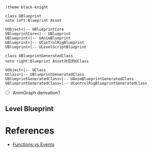 ```puml
!theme black-knight

class UBlueprint
note left:Blueprint Asset

UObject<|-- UBlueprintCore
UBlueprintCore<|-- UBlueprint
UBlueprint<|-- UAnimBlueprint
UBlueprint<|-- UControlRigBlueprint
UBlueprint<|-- ULevelScriptBlueprint

class UBlueprintGeneratedClass
note right:Blueprint Asset对应的UClass

UObject<|-- UClass
UClass<|-- UBlueprintGeneratedClass
UBlueprintGeneratedClass<|-- UAnimBlueprintGeneratedClass
UBlueprintGeneratedClass<|-- UControlRigBlueprintGeneratedClass

```
* [ ] AnimGraph derivation?
## Level Blueprint

# References
* [Functions vs Events](https://pixelsapiens.com/functions-vs-events-in-unreal-engine-4/#:~:text=Events%20cannot%20have%20return%20values,essential%20for%20any%20multiplayer%20game)